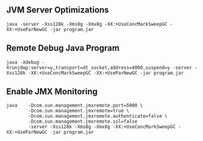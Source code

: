 ## JVM Server Optimizations
~~~
java -server -Xss128k -Xms8g -Xmx8g -XX:+UseConcMarkSweepGC -XX:+UseParNewGC -jar program.jar
~~~

## Remote Debug Java Program
~~~
java -Xdebug -Xrunjdwp:server=y,transport=dt_socket,address=4000,suspend=y -server -Xss128k -XX:+UseConcMarkSweepGC -XX:+UseParNewGC -jar program.jar
~~~

## Enable JMX Monitoring
~~~
java 	-Dcom.sun.management.jmxremote.port=5000 \
		-Dcom.sun.management.jmxremote=true \
		-Dcom.sun.management.jmxremote.authenticate=false \
		-Dcom.sun.management.jmxremote.ssl=false
		-server -Xss128k -Xms8g -Xmx8g -XX:+UseConcMarkSweepGC -XX:+UseParNewGC -jar program.jar
~~~
